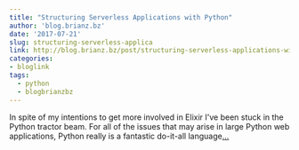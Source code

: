 ```yaml
---
title: "Structuring Serverless Applications with Python"
author: 'blog.brianz.bz'
date: '2017-07-21'
slug: structuring-serverless-applica
link: http://blog.brianz.bz/post/structuring-serverless-applications-with-python/
categories:
- bloglink
tags:
  - python
  - blogbrianzbz
---
```


In spite of my intentions to get more involved in Elixir I've been stuck in the Python tractor beam. For all of the issues that may arise in large Python web applications, Python really is a fantastic do-it-all language[... <i class="fas fa-external-link-alt"></i>](http://blog.brianz.bz/post/structuring-serverless-applications-with-python/)

